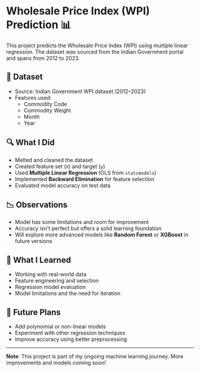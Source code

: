# Wholesale Price Index (WPI) Prediction 📊

This project predicts the Wholesale Price Index (WPI) using multiple linear regression. The dataset was sourced from the Indian Government portal and spans from 2012 to 2023.

## 📁 Dataset
- Source: Indian Government WPI dataset (2012–2023)
- Features used: 
  - Commodity Code
  - Commodity Weight
  - Month
  - Year

## 🔍 What I Did
- Melted and cleaned the dataset
- Created feature set (`X`) and target (`y`)
- Used **Multiple Linear Regression** (OLS from `statsmodels`)
- Implemented **Backward Elimination** for feature selection
- Evaluated model accuracy on test data

## 📉 Observations
- Model has some limitations and room for improvement
- Accuracy isn't perfect but offers a solid learning foundation
- Will explore more advanced models like **Random Forest** or **XGBoost** in future versions

## 🧠 What I Learned
- Working with real-world data
- Feature engineering and selection
- Regression model evaluation
- Model limitations and the need for iteration

## 🚀 Future Plans
- Add polynomial or non-linear models
- Experiment with other regression techniques
- Improve accuracy using better preprocessing

---

**Note**: This project is part of my ongoing machine learning journey. More improvements and models coming soon!
